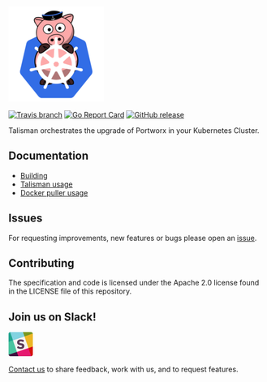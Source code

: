 ![logo](doc/media/k8s-porx.png?raw=true "Portworx Operator")

[![Travis branch](https://img.shields.io/travis/portworx/talisman/master.svg)](https://travis-ci.org/portworx/talisman)
[![Go Report Card](https://goreportcard.com/badge/github.com/portworx/talisman)](https://goreportcard.com/report/github.com/portworx/talisman)
[![GitHub release](https://img.shields.io/github/release/portworx/talisman/all.svg?style=flat-square)](https://github.com/portworx/talisman/releases)

Talisman orchestrates the upgrade of Portworx in your Kubernetes Cluster.

## Documentation
* [Building](doc/build/README.md)
* [Talisman usage](cmd/talisman/README.md)
* [Docker puller usage](cmd/docker-puller/README.md)

## Issues

For requesting improvements, new features or bugs please open an [issue](https://github.com/portworx/talisman/issues).

## Contributing

The specification and code is licensed under the Apache 2.0 license found in the LICENSE file of this repository.

## Join us on Slack!
[![](/doc/media//slack.png)](http://slack.portworx.com)

[Contact us](http://portworx.com/contact-us/) to share feedback, work with us, and to request features.
